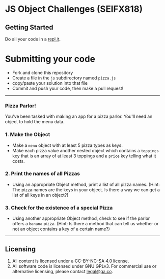 # JS Object Challenges (SEIFX818)


## Getting Started

Do all your code in a [repl.it](https://repl.it/).

# Submitting your code

* Fork and clone this repository
* Create a file in the `js` subdirectory named `pizza.js`
* copy/paste your solution into that file
* Commit and push your code, then make a pull request!
---

### Pizza Parlor!
You've been tasked with making an app for a pizza parlor. You'll need an object to hold the menu data.

### 1. Make the Object
* Make a `menu` object with at least 5 pizza types as keys.
* Make each pizza value another nested object which contains a `toppings` key that is an array of at least 3 toppings and a `price` key telling what it costs.

### 2. Print the names of all Pizzas
* Using an appropriate Object method, print a list of all pizza names. (Hint: The pizza names are the keys in your object. Is there a way we can get a list of all keys in an object?)

### 3. Check for the existence of a special Pizza
* Using another appropriate Object method, check to see if the parlor offers a `banana` pizza. (Hint: Is there a method that can tell us whether or not an object contains a key of a certain name?)
---

## Licensing
1. All content is licensed under a CC-BY-NC-SA 4.0 license.
2. All software code is licensed under GNU GPLv3. For commercial use or alternative licensing, please contact legal@ga.co.
